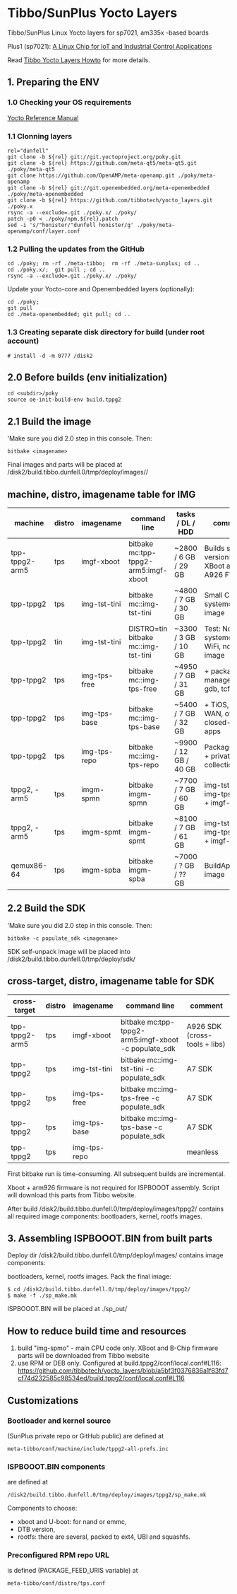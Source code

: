 # Tibbo/SunPlus Yocto Layers
Tibbo/SunPlus Linux Yocto layers for sp7021, am335x -based boards

Plus1 (sp7021): [A Linux Chip for IoT and Industrial Control Applications](https://tibbo.com/store/plus1.html)

Read [Tibbo Yocto Layers Howto](https://tibbotech.github.io/plus1_layers/) for more details.

## 1. Preparing the ENV

### 1.0 Checking your OS requirements

[Yocto Reference Manual](https://docs.yoctoproject.org/ref-manual/system-requirements.html#required-packages-for-the-build-host)

### 1.1 Clonning layers
```
rel="dunfell"
git clone -b ${rel} git://git.yoctoproject.org/poky.git
git clone -b ${rel} https://github.com/meta-qt5/meta-qt5.git ./poky/meta-qt5
git clone https://github.com/OpenAMP/meta-openamp.git ./poky/meta-openamp
git clone -b ${rel} git://git.openembedded.org/meta-openembedded ./poky/meta-openembedded
git clone -b ${rel} https://github.com/tibbotech/yocto_layers.git ./poky.x
rsync -a --exclude=.git ./poky.x/ ./poky/
patch -p0 < ./poky/npm.${rel}.patch
sed -i 's/"honister/"dunfell honister/g' ./poky/meta-openamp/conf/layer.conf
```

### 1.2 Pulling the updates from the GitHub
```
cd ./poky; rm -rf ./meta-tibbo;  rm -rf ./meta-sunplus; cd ..
cd ./poky.x/;  git pull ; cd ..
rsync -a --exclude=.git ./poky.x/ ./poky/
```
Update your Yocto-core and Openembedded layers (optionally):
```
cd ./poky;
git pull
cd ./meta-openembedded; git pull; cd ..
```

### 1.3 Creating separate disk directory for build (under root account)
```
# install -d -m 0777 /disk2
```

## 2.0 Before builds (env initialization)
```
cd <subdir>/poky
source oe-init-build-env build.tppg2
```

## 2.1 Build the image
'Make sure you did 2.0 step in this console. Then:
```
bitbake <imagename>
```
Final images and parts will be placed at
/disk2/build.tibbo.dunfell.0/tmp/deploy/images/<machine>/

## machine, distro, imagename table for IMG

| machine        | distro  | imagename    | command line                         | tasks / DL / HDD       | comment                                      |
| -------------- | ------- | ------------ | ------------------------------------ | ---------------------- | ---------------------------------------------|
| tpp-tppg2-arm5 | tps     | imgf-xboot   | bitbake mc:tpp-tppg2-arm5:imgf-xboot |  ~2800 /  6 GB / 29 GB | Builds several versions of XBoot and A926 FW |
| tpp-tppg2      | tps     | img-tst-tini | bitbake mc::img-tst-tini             |  ~4800 /  7 GB / 30 GB | Small CLI systemd-only image                 |
| tpp-tppg2      | tin     | img-tst-tini | DISTRO=tin bitbake mc::img-tst-tini  |  ~3300 /  3 GB / 10 GB | Test: No systemd, no WiFi, no BT image       |
| tpp-tppg2      | tps     | img-tps-free | bitbake mc::img-tps-free             |  ~4950 /  7 GB / 31 GB | + package management, gdb, tcf-agent         |
| tpp-tppg2      | tps     | img-tps-base | bitbake mc::img-tps-base             |  ~5400 /  7 GB / 32 GB | + TiOS, TPS-WAN, other closed-source apps    |
| tpp-tppg2      | tps     | img-tps-repo | bitbake mc::img-tps-repo             |  ~9900 / 12 GB / 40 GB | Packages free + private collection           |
| tppg2, -arm5   | tps     | imgm-spmn    | bitbake imgm-spmn                     |  ~7700 / 7 GB / 60 GB | img-tst-tini + img-tps-free + imgf-xboot     |
| tppg2, -arm5   | tps     | imgm-spmt    | bitbake imgm-spmt                     |  ~8100 / 7 GB / 61 GB | img-tst-tini + img-tps-base + imgf-xboot     |
| qemux86-64     | tps     | imgm-spba    | bitbake imgm-spba                     |  ~7000 / ? GB / ?? GB | BuildApplience image                         |

## 2.2 Build the SDK
'Make sure you did 2.0 step in this console. Then:
```
bitbake -c populate_sdk <imagename>
```
SDK self-unpack image will be placed into
/disk2/build.tibbo.dunfell.0/tmp/deploy/sdk/

## cross-target, distro, imagename table for SDK

| cross-target   | distro  | imagename    | command line                                         | comment                                      |
| -------------- | ------- | ------------ | ---------------------------------------------------- | ---------------------------------------------|
| tpp-tppg2-arm5 | tps     | imgf-xboot   | bitbake mc:tpp-tppg2-arm5:imgf-xboot -c populate_sdk | A926 SDK (cross-tools + libs)                |
| tpp-tppg2      | tps     | img-tst-tini | bitbake mc::img-tst-tini -c populate_sdk             | A7 SDK                                       |
| tpp-tppg2      | tps     | img-tps-free | bitbake mc::img-tps-free -c populate_sdk             | A7 SDK                                       |
| tpp-tppg2      | tps     | img-tps-base | bitbake mc::img-tps-base -c populate_sdk             | A7 SDK                                       |
| tpp-tppg2      | tps     | img-tps-repo |                                                      | meanless                                     |


First bitbake run is time-consuming. All subsequent builds are incremental.

Xboot + arm926 firmware is not required for ISPBOOOT assembly.
Script will download this parts from Tibbo website.

After build /disk2/build.tibbo.dunfell.0/tmp/deploy/images/tppg2/ contains all required image components: bootloaders, kernel, rootfs images.

## 3. Assembling ISPBOOOT.BIN from built parts

Deploy dir /disk2/build.tibbo.dunfell.0/tmp/deploy/images/ contains image components:

bootloaders, kernel, rootfs images.
Pack the final image:
```
$ cd /disk2/build.tibbo.dunfell.0/tmp/deploy/images/tppg2/
$ make -f ./sp_make.mk
```

ISPBOOOT.BIN will be placed at ./sp_out/

## How to reduce build time and resources

1) build "img-spmo" - main CPU code only. XBoot and B-Chip firmware parts will be downloaded from Tibbo website
2) use RPM or DEB only. Configured at build.tppg2/conf/local.conf#L116: https://github.com/tibbotech/yocto_layers/blob/a5bf3f0376836a1f83fd7cf74d232585c98534ed/build.tppg2/conf/local.conf#L116

## Customizations

### Bootloader and kernel source 
(SunPlus private repo or GitHub public) are defined at
```
meta-tibbo/conf/machine/include/tppg2-all-prefs.inc
```
### ISPBOOOT.BIN components
are defined at
```
/disk2/build.tibbo.dunfell.0/tmp/deploy/images/tppg2/sp_make.mk
```
Components to choose:
* xboot and U-boot: for nand or emmc,
* DTB version,
* rootfs: there are several, packed to ext4, UBI and squashfs.

### Preconfigured RPM repo URL
is defined (PACKAGE_FEED_URIS variable) at
```
meta-tibbo/conf/distro/tps.conf
```

